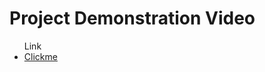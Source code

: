 <h1> Project Demonstration Video</h1>
<ul>Link
<li><a href="https://clipchamp.com/watch/zcs317cKYju"> Clickme</a></li>
</ul>
